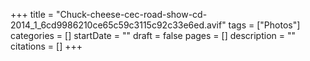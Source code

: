 +++
title = "Chuck-cheese-cec-road-show-cd-2014_1_6cd9986210ce65c59c3115c92c33e6ed.avif"
tags = ["Photos"]
categories = []
startDate = ""
draft = false
pages = []
description = ""
citations = []
+++
